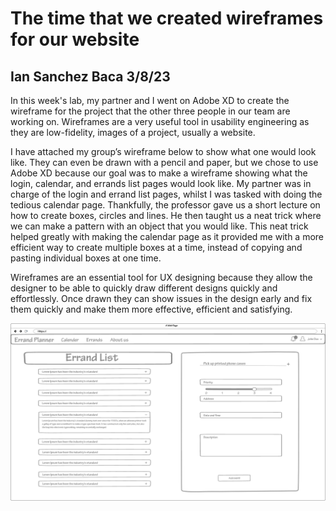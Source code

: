 # The time that we created wireframes for our website
## Ian Sanchez Baca 3/8/23

In this week's lab, my partner and I went on Adobe XD to create the wireframe for the project that the other three people in our team are working on. Wireframes are a very useful tool in usability engineering as they are low-fidelity, images of a project, usually a website. 

I have attached my group’s wireframe below to show what one would look like. They can even be drawn with a pencil and paper, but we chose to use Adobe XD because our goal was to make a wireframe showing what the login, calendar, and errands list pages would look like. My partner was in charge of the login and errand list pages, whilst I was tasked with doing the tedious calendar page. Thankfully, the professor gave us a short lecture on how to create boxes, circles and lines. He then taught us a neat trick where we can make a pattern with an object that you would like.  This neat trick helped greatly with making the calendar page as it provided me with a more efficient way to create multiple boxes at a time, instead of copying and pasting individual boxes at one time. 

Wireframes are an essential tool for UX designing because they allow the designer to be able to quickly draw different designs quickly and effortlessly. Once drawn they can show issues in the design early and fix them quickly and make them more effective, efficient and satisfying. 


![bottom text](https://raw.githubusercontent.com/UsabilityEngineering/ux-portfolio-IanSanchezBaca/master/assets/Add_an_Errand.png)
